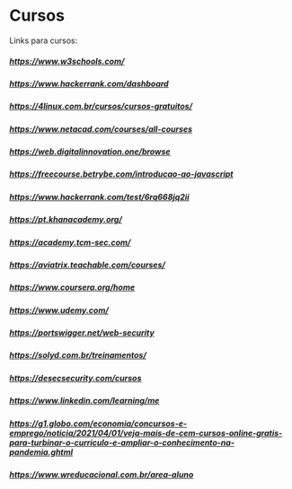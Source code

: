 # Cursos
Links para cursos:

##### https://www.w3schools.com/
##### https://www.hackerrank.com/dashboard

##### https://4linux.com.br/cursos/cursos-gratuitos/
##### https://www.netacad.com/courses/all-courses
##### https://web.digitalinnovation.one/browse
##### https://freecourse.betrybe.com/introducao-ao-javascript
##### https://www.hackerrank.com/test/6rq668jq2ii
##### https://pt.khanacademy.org/

##### https://academy.tcm-sec.com/
##### https://aviatrix.teachable.com/courses/
##### https://www.coursera.org/home
##### https://www.udemy.com/
##### https://portswigger.net/web-security
##### https://solyd.com.br/treinamentos/
##### https://desecsecurity.com/cursos
##### https://www.linkedin.com/learning/me
##### https://g1.globo.com/economia/concursos-e-emprego/noticia/2021/04/01/veja-mais-de-cem-cursos-online-gratis-para-turbinar-o-curriculo-e-ampliar-o-conhecimento-na-pandemia.ghtml
##### https://www.wreducacional.com.br/area-aluno


